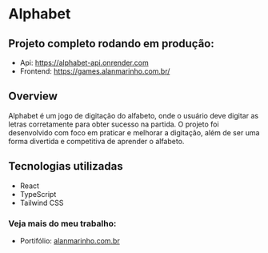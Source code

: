 # Alphabet 

## Projeto completo rodando em produção: 
  - Api: https://alphabet-api.onrender.com
  - Frontend: https://games.alanmarinho.com.br/

## Overview
Alphabet é um jogo de digitação do alfabeto, onde o usuário deve digitar as letras corretamente para obter sucesso na partida. O projeto foi desenvolvido com foco em praticar e melhorar a digitação, além de ser uma forma divertida e competitiva de aprender o alfabeto.

## Tecnologias utilizadas
- React
- TypeScript
- Tailwind CSS

### Veja mais do meu trabalho:
- Portifólio: [alanmarinho.com.br](https://alanmarinho.com.br)
